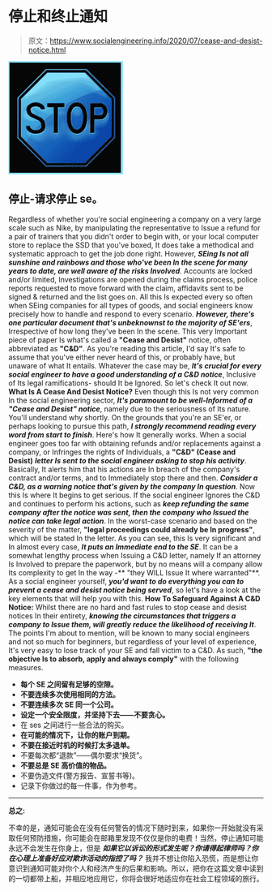 # 停止和终止通知

> 原文：<https://www.socialengineering.info/2020/07/cease-and-desist-notice.html>

[![](img/b454ae18b67d58491809ab78c70dbe9c.png)](https://1.bp.blogspot.com/-yuI8mtbnrx0/XoX_yYu1baI/AAAAAAAAjio/4bEvZbu422cEaiD-oZyWADyuW9QGGeQ3QCLcBGAsYHQ/s1600/Cease%2B%2526%2BDecease.%2Bwww.socialengineers.net.jpg)

## **停止-请求停止 se。**

Regardless of whether you're social engineering a company on a very large scale such as Nike, by manipulating the representative to Issue a refund for a pair of trainers that you didn't order to begin with, or your local computer store to replace the SSD that you've boxed, It does take a methodical and systematic approach to get the job done right. However, ***SEing Is not all sunshine and rainbows and those who've been In the scene for many years to date, are well aware of the risks Involved***. Accounts are locked and/or limited, Investigations are opened during the claims process, police reports requested to move forward with the claim, affidavits sent to be signed & returned and the list goes on.
  All this Is expected every so often when SEing companies for all types of goods, and social engineers know precisely how to handle and respond to every scenario. ***However, there's one particular document that's unbeknownst to the majority of SE'ers***, Irrespective of how long they've been In the scene. This very Important piece of paper Is what's called a **"Cease and Desist"** notice, often abbreviated as **"C&D"**.
  As you're reading this article, I'd say It's safe to assume that you've either never heard of this, or probably have, but unaware of what It entails. Whatever the case may be, ***It's crucial for every social engineer to have a good understanding of a C&D notice***, Inclusive of Its legal ramifications- should It be Ignored. So let's check It out now.
  **What Is A Cease And Desist Notice?**
  Even though this Is not very common In the social engineering sector, ***It's paramount to be well-Informed of a "Cease and Desist" notice***, namely due to the seriousness of Its nature. You'll understand why shortly. On the grounds that you're an SE'er, or perhaps looking to pursue this path, ***I strongly recommend reading every word from start to finish***. Here's how It generally works.
  When a social engineer goes too far with obtaining refunds and/or replacements against a company, or Infringes the rights of Individuals, a **"C&D" (Cease and Desist)** ***letter Is sent to the social engineer asking to stop his activity***. Basically, It alerts him that his actions are In breach of the company's contract and/or terms, and to Immediately stop there and then. ***Consider a C&D, as a warning notice that's given by the company In question***.
  Now this Is where It begins to get serious. If the social engineer Ignores the C&D and continues to perform his actions, such as ***keep refunding the same company after the notice was sent, then the company who Issued the notice can take legal action***. In the worst-case scenario and based on the severity of the matter, **"legal proceedings could already be In progress"**, which will be stated In the letter.
  As you can see, this Is very significant and In almost every case, ***It puts an Immediate end to the SE***. It can be a somewhat lengthy process when Issuing a C&D letter, namely If an attorney Is Involved to prepare the paperwork, but by no means will a company allow Its complexity to get In the way -** "they WILL Issue It where warranted"**. As a social engineer yourself, ***you'd want to do everything you can to prevent a cease and desist notice being served***, so let's have a look at the key elements that will help you with this.
  **How To Safeguard Against A C&D Notice:**
  Whilst there are no hard and fast rules to stop cease and desist notices In their entirety, ***knowing the circumstances that triggers a company to Issue them, will greatly reduce the likelihood of receiving It***. The points I'm about to mention, will be known to many social engineers and not so much for beginners, but regardless of your level of experience, It's very easy to lose track of your SE and fall victim to a C&D. As such, **"the objective Is to absorb, apply and always comply"** with the following measures.

*   **每个 SE 之间留有足够的空隙。**
*   **不要连续多次使用相同的方法。**
*   **不要连续多次 SE 同一个公司。**
*   **设定一个安全限度，并坚持下去——不要贪心。**
*   在 ses 之间进行一些合法的购买。
*   **在可能的情况下，让你的账户到期。**
*   **不要在接近时机的时候打太多退单。**
*   不要每次都“退款”——偶尔要求“换货”。
*   **不要总是 SE 高价值的物品。**
*   不要伪造文件(警方报告、宣誓书等)。
*   记录下你做过的每一件事，作为参考。

 ****

**总之:**

 

不幸的是，通知可能会在没有任何警告的情况下随时到来，如果你一开始就没有采取任何预防措施，你可能会在邮箱里发现不仅仅是你的电费！当然，停止通知可能永远不会发生在你身上，但是 ***如果它以诉讼的形式发生呢？你请得起律师吗？你在心理上准备好应对欺诈活动的指控了吗？*** 我并不想让你陷入恐慌，而是想让你意识到通知可能对你个人和经济产生的后果和影响。所以，把你在这篇文章中读到的一切都带上船，并相应地应用它，你将会很好地适应你在社会工程领域的旅行。